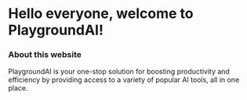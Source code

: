 <h1>Hello everyone, welcome to PlaygroundAI!</h1>

<h3>About this website</h3>
PlaygroundAI is your one-stop solution for boosting productivity and efficiency by providing access to a variety of popular AI tools, all in one place.
